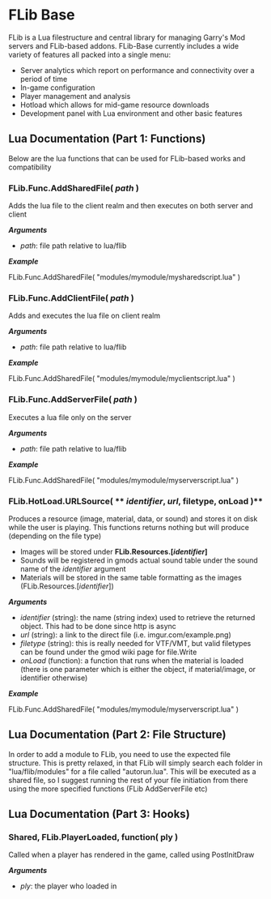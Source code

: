 # FLib Base

FLib is a Lua filestructure and central library for managing Garry's Mod servers and FLib-based addons. FLib-Base currently includes a wide variety of features all packed into a single menu:
- Server analytics which report on performance and connectivity over a period of time
- In-game configuration
- Player management and analysis
- Hotload which allows for mid-game resource downloads
- Development panel with Lua environment and other basic features

## Lua Documentation (Part 1: Functions)

Below are the lua functions that can be used for FLib-based works and compatibility

### **FLib.Func.AddSharedFile(** _path_ **)**

Adds the lua file to the client realm and then executes on both server and client

_**Arguments**_
- _path_: file path relative to lua/flib

_**Example**_

FLib.Func.AddSharedFile( "modules/mymodule/mysharedscript.lua" )



### **FLib.Func.AddClientFile(** _path_ **)**

Adds and executes the lua file on client realm

_**Arguments**_
- _path_: file path relative to lua/flib

_**Example**_

FLib.Func.AddSharedFile( "modules/mymodule/myclientscript.lua" )



### **FLib.Func.AddServerFile(** _path_ **)**

Executes a lua file only on the server

_**Arguments**_
- _path_: file path relative to lua/flib

_**Example**_

FLib.Func.AddSharedFile( "modules/mymodule/myserverscript.lua" )



### **FLib.HotLoad.URLSource( ** _identifier_,  _url_, __filetype__, __onLoad__** )**

Produces a resource (image, material, data, or sound) and stores it on disk while the user is playing. This functions returns nothing but will produce (depending on the file type)
- Images will be stored under **FLib.Resources.[_identifier_]**
- Sounds will be registered in gmods actual sound table under the sound name of the _identifier_ argument
- Materials will be stored in the same table formatting as the images (FLib.Resources.[_identifier_])

_**Arguments**_
- _identifier_ (string): the name (string index) used to retrieve the returned object. This had to be done since http is async
- _url_ (string): a link to the direct file (i.e. imgur.com/example.png)
- _filetype_ (string): this is really needed for VTF/VMT, but valid filetypes can be found under the gmod wiki page for file.Write
- _onLoad_ (function): a function that runs when the material is loaded (there is one parameter which is either the object, if material/image, or identifier otherwise)

_**Example**_

FLib.Func.AddSharedFile( "modules/mymodule/myserverscript.lua" )



## Lua Documentation (Part 2: File Structure)

In order to add a module to FLib, you need to use the expected file structure. This is pretty relaxed, in that FLib will simply search each folder in "lua/flib/modules" for a file called "autorun.lua". This will be executed as a shared file, so I suggest running the rest of your file initiation from there using the more specified functions (FLib AddServerFile etc)

## Lua Documentation (Part 3: Hooks)

### **Shared, FLib.PlayerLoaded, function( ply )**

Called when a player has rendered in the game, called using PostInitDraw

_**Arguments**_
- _ply_: the player who loaded in